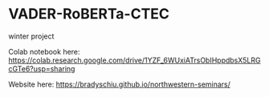 # VADER-RoBERTa-CTEC
winter project

Colab notebook here:
https://colab.research.google.com/drive/1YZF_6WUxiATrsObIHppdbsX5LRGcGTe6?usp=sharing

Website here:
https://bradyschiu.github.io/northwestern-seminars/
